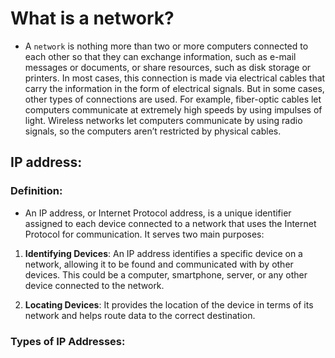 # What is a network?

- A `network` is nothing more than two or more computers connected to each other so that they can exchange information, such as e-mail messages or documents, or share resources, such as disk storage or printers. In most cases, this connection is made via electrical cables that carry the information in the form of electrical signals. But in some cases, other types of connections are used. For example, fiber-optic cables let computers communicate at extremely high speeds by using impulses of light. Wireless networks let computers communicate by using radio signals, so the computers aren’t restricted by physical cables.

## IP address:

### Definition:
- An IP address, or Internet Protocol address, is a unique identifier assigned to each device connected to a network that uses the Internet Protocol for communication. It serves two main purposes:

1. **Identifying Devices**: An IP address identifies a specific device on a network, allowing it to be found and communicated with by other devices. This could be a computer, smartphone, server, or any other device connected to the network.

2. **Locating Devices**: It provides the location of the device in terms of its network and helps route data to the correct destination.

### Types of IP Addresses:
